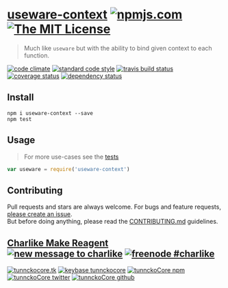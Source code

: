 # [useware-context][author-www-url] [![npmjs.com][npmjs-img]][npmjs-url] [![The MIT License][license-img]][license-url] 

> Much like `useware` but with the ability to bind given context to each function.

[![code climate][codeclimate-img]][codeclimate-url] [![standard code style][standard-img]][standard-url] [![travis build status][travis-img]][travis-url] [![coverage status][coveralls-img]][coveralls-url] [![dependency status][david-img]][david-url]


## Install
```
npm i useware-context --save
npm test
```


## Usage
> For more use-cases see the [tests](./test.js)

```js
var useware = require('useware-context')
```


## Contributing
Pull requests and stars are always welcome. For bugs and feature requests, [please create an issue](https://github.com/tunnckoCore/useware-context/issues/new).  
But before doing anything, please read the [CONTRIBUTING.md](./CONTRIBUTING.md) guidelines.


## [Charlike Make Reagent](http://j.mp/1stW47C) [![new message to charlike][new-message-img]][new-message-url] [![freenode #charlike][freenode-img]][freenode-url]

[![tunnckocore.tk][author-www-img]][author-www-url] [![keybase tunnckocore][keybase-img]][keybase-url] [![tunnckoCore npm][author-npm-img]][author-npm-url] [![tunnckoCore twitter][author-twitter-img]][author-twitter-url] [![tunnckoCore github][author-github-img]][author-github-url]


[npmjs-url]: https://www.npmjs.com/package/useware-context
[npmjs-img]: https://img.shields.io/npm/v/useware-context.svg?label=useware-context

[license-url]: https://github.com/tunnckoCore/useware-context/blob/master/LICENSE.md
[license-img]: https://img.shields.io/badge/license-MIT-blue.svg


[codeclimate-url]: https://codeclimate.com/github/tunnckoCore/useware-context
[codeclimate-img]: https://img.shields.io/codeclimate/github/tunnckoCore/useware-context.svg

[travis-url]: https://travis-ci.org/tunnckoCore/useware-context
[travis-img]: https://img.shields.io/travis/tunnckoCore/useware-context.svg

[coveralls-url]: https://coveralls.io/r/tunnckoCore/useware-context
[coveralls-img]: https://img.shields.io/coveralls/tunnckoCore/useware-context.svg

[david-url]: https://david-dm.org/tunnckoCore/useware-context
[david-img]: https://img.shields.io/david/tunnckoCore/useware-context.svg

[standard-url]: https://github.com/feross/standard
[standard-img]: https://img.shields.io/badge/code%20style-standard-brightgreen.svg


[author-www-url]: http://www.tunnckocore.tk
[author-www-img]: https://img.shields.io/badge/www-tunnckocore.tk-fe7d37.svg

[keybase-url]: https://keybase.io/tunnckocore
[keybase-img]: https://img.shields.io/badge/keybase-tunnckocore-8a7967.svg

[author-npm-url]: https://www.npmjs.com/~tunnckocore
[author-npm-img]: https://img.shields.io/badge/npm-~tunnckocore-cb3837.svg

[author-twitter-url]: https://twitter.com/tunnckoCore
[author-twitter-img]: https://img.shields.io/badge/twitter-@tunnckoCore-55acee.svg

[author-github-url]: https://github.com/tunnckoCore
[author-github-img]: https://img.shields.io/badge/github-@tunnckoCore-4183c4.svg

[freenode-url]: http://webchat.freenode.net/?channels=charlike
[freenode-img]: https://img.shields.io/badge/freenode-%23charlike-5654a4.svg

[new-message-url]: https://github.com/tunnckoCore/messages
[new-message-img]: https://img.shields.io/badge/send%20me-message-green.svg

